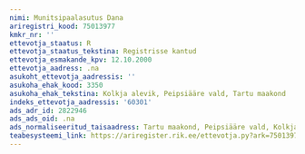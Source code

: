 ```yaml
---
nimi: Munitsipaalasutus Dana
ariregistri_kood: 75013977
kmkr_nr: ''
ettevotja_staatus: R
ettevotja_staatus_tekstina: Registrisse kantud
ettevotja_esmakande_kpv: 12.10.2000
ettevotja_aadress: .na
asukoht_ettevotja_aadressis: ''
asukoha_ehak_kood: 3350
asukoha_ehak_tekstina: Kolkja alevik, Peipsiääre vald, Tartu maakond
indeks_ettevotja_aadressis: '60301'
ads_adr_id: 2822946
ads_ads_oid: .na
ads_normaliseeritud_taisaadress: Tartu maakond, Peipsiääre vald, Kolkja alevik
teabesysteemi_link: https://ariregister.rik.ee/ettevotja.py?ark=75013977&ref=rekvisiidid
---
```

